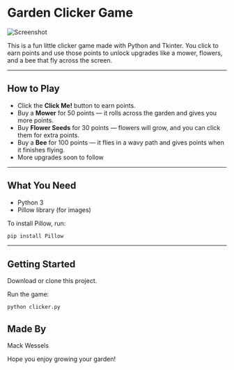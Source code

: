 # Garden Clicker Game

![Screenshot](screenshot.PNG)

This is a fun little clicker game made with Python and Tkinter. You click to earn points and use those points to unlock upgrades like a mower, flowers, and a bee that fly across the screen.

---

## How to Play

- Click the **Click Me!** button to earn points.
- Buy a **Mower** for 50 points — it rolls across the garden and gives you more points.
- Buy **Flower Seeds** for 30 points — flowers will grow, and you can click them for extra points.
- Buy a **Bee** for 100 points — it flies in a wavy path and gives points when it finishes flying.
- More upgrades soon to follow
---

## What You Need

- Python 3
- Pillow library (for images)

To install Pillow, run:

```bash
pip install Pillow
```

---

## Getting Started

Download or clone this project.

Run the game:

```bash
python clicker.py
```


## Made By

Mack Wessels

Hope you enjoy growing your garden!
